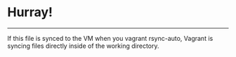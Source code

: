 # Hurray!

---

If this file is synced to the VM when you vagrant rsync-auto, Vagrant is syncing files directly inside of the working directory.
